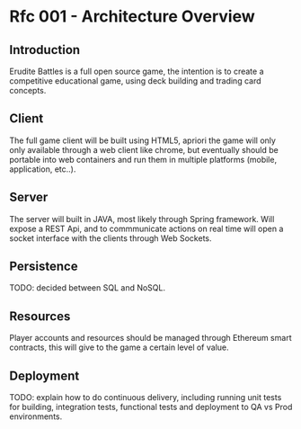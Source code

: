# Rfc 001 - Architecture Overview

## Introduction

Erudite Battles is a full open source game, the intention is to create a competitive educational game, using deck building and trading card concepts.

## Client

The full game client will be built using HTML5, apriori the game will only only available through a web client like chrome, but eventually should be portable into web containers and run them in multiple platforms (mobile, application, etc..).

## Server

The server will built in JAVA, most likely through Spring framework. Will expose a REST Api, and to commmunicate actions on real time will open a socket interface with the clients through Web Sockets.

## Persistence

TODO: decided between SQL and NoSQL.

## Resources

Player accounts and resources should be managed through Ethereum smart contracts, this will give to the game a certain level of value.

## Deployment

TODO: explain how to do continuous delivery, including running unit tests for building, integration tests, functional tests and deployment to QA vs Prod environments.
